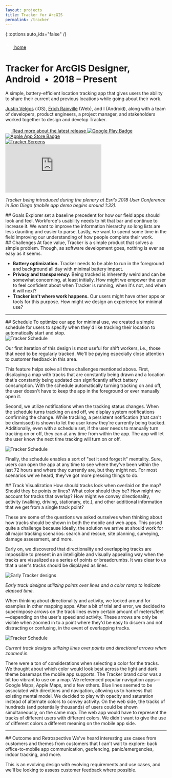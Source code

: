 ```yaml
---
layout: projects
title: Tracker for ArcGIS
permalink: /tracker
---
```


{::options auto_ids="false" /}

<div class="container__back">
    <a href="/">
        <svg xmlns="http://www.w3.org/2000/svg" width="24" height="24" viewBox="0 0 24 24" fill="#FFF"><path d="M0 0h24v24H0z" fill="none"/><path d="M21 11H6.83l3.58-3.59L9 6l-6 6 6 6 1.41-1.41L6.83 13H21z"/></svg> home
    </a>
</div>

<h1 class="tracker">
    Tracker for ArcGIS
    <span class="header-description">Designer, Android&nbsp;&nbsp;•&nbsp;&nbsp;2018 – Present</span>
</h1>

<section>
    <p>A simple, battery-efficient location tracking app that gives users the ability to share their current and previous locations while going about their work.</p>
    <p><a target="_blank" href="https://www.justinvelgos.com/">Justin Velgos</a> (iOS), <a target="_blank" href="https://twitter.com/thebluedog">Erich Rainville</a> (Web), and I (Android), along with a team of developers, product engineers, a project manager, and stakeholders worked together to design and develop Tracker.</p>
    <div class="container__adjacent-links">
        <a class="chip read-more" target="_blank" href="https://www.esri.com/arcgis-blog/products/tracker/announcements/tracker-for-arcgis-v19-1-0-released/">
            <svg width="18" height="18" viewBox="0 0 18 18" fill="none" xmlns="http://www.w3.org/2000/svg"><path class="fill-tracker" d="M14.25 14.25H3.75V3.75H9V2.25H3.75C2.9175 2.25 2.25 2.925 2.25 3.75V14.25C2.25 15.075 2.9175 15.75 3.75 15.75H14.25C15.075 15.75 15.75 15.075 15.75 14.25V9H14.25V14.25ZM10.5 2.25V3.75H13.1925L5.82 11.1225L6.8775 12.18L14.25 4.8075V7.5H15.75V2.25H10.5Z"/></svg> Read more about the latest release
        </a>
        <a class="badge" target="_blank" href="https://play.google.com/store/apps/details?id=com.esri.tracker"><img src="/images/google-play-badge.svg" alt="Google Play Badge"></a>
        <a class="badge" target="_blank" href="https://apps.apple.com/us/app/tracker-for-arcgis/id1351373822"><img src="/images/apple-app-store-badge.svg" alt="Apple App Store Badge"></a>
    </div>
    <div class="container__image">
        <a target="_blank" href="https://photos.app.goo.gl/Du3g4C1MnPt6n8zm7"><img src="/images/tracker.png" alt="Tracker Screens"></a>
    </div>
    <div>
        <div class="container__iframe">
            <iframe src="https://www.youtube.com/embed/dZXp0LHO1O8" frameborder="0" allow="autoplay; encrypted-media" allowfullscreen></iframe>
        </div>
        <p class="caption"><em>Tracker being introduced during the plenary at Esri’s 2018 User Conference in San Diego (mobile app demo begins around 1:32).</em></p>
    </div>
</section>

<section markdown="1">
## Goals
Explorer set a baseline precedent for how our field apps should look and feel. Workforce's usability needs to hit that bar and continue to increase it. We want to improve the information hierarchy so long lists are less daunting and easier to parse. Lastly, we want to spend some time in the field improving our understanding of how people complete their work.
</section>

<section markdown="1">
## Challenges
At face value, Tracker is a simple product that solves a simple problem. Though, as software development goes, nothing is ever as easy as it seems.

<ul class="list-item__spacing">
    <li><strong>Battery optimization.</strong> Tracker needs to be able to run in the foreground and background all day with minimal battery impact.</li>
    <li><strong>Privacy and transparency.</strong> Being tracked is inherently weird and can be somewhat concerning, at least initially. How might we empower the user to feel confident about when Tracker is running, when it's not, and when it will next?</li>
    <li><strong>Tracker isn't where work happens.</strong> Our users might have other apps or tools for this purpose. How might we design an experience for minimal use?</li>
</ul>
</section>

***

<section markdown="1">
## Schedule
To optimize our app for minimal use, we created a simple schedule for users to specify when they'd like tracking their location to automatically start and stop.

<div class="container__image">
    <img src="/images/tracker_schedule_1.png" alt="Tracker Schedule">
</div>

Our first iteration of this design is most useful for shift workers, i.e., those that need to be regularly tracked. We'll be paying especially close attention to customer feedback in this area.

This feature helps solve all three challenges mentioned above. First, displaying a map with tracks that are constantly being drawn and a location that's constantly being updated can significantly affect battery consumption. With the schedule automatically turning tracking on and off, the user doesn't have to keep the app in the foreground or ever manually open it.

Second, we utilize notifications when the tracking status changes. When the schedule turns tracking on and off, we display system notifications confirming the change. While tracking, a persistent notification (that can't be dismissed) is shown to let the user know they're currently being tracked. Additionally, even with a schedule set, if the user needs to manually turn tracking on or off, they can at any time from within the app. The app will let the user know the next time tracking will turn on or off.

<div class="container__image">
    <img src="/images/tracker_schedule_2.png" alt="Tracker Schedule">
</div>

Finally, the schedule enables a sort of "set it and forget it" mentality. Sure, users can open the app at any time to see where they've been within the last 72 hours and where they currently are, but they might not. For most scenarios we've heard, they've got more pressing things to do.
</section>

<section markdown="1">
## Track Visualization
How should tracks look when overlaid on the map? Should they be points or lines? What color should they be? How might we account for tracks that overlap? How might we convey directionality, activity (walking, driving, stationary, etc.), and other additional information that we get from a single track point?

These are some of the questions we asked ourselves when thinking about how tracks should be shown in both the mobile and web apps. This posed quite a challenge because ideally, the solution we arrive at should work for all major tracking scenarios: search and rescue, site planning, surveying, damage assessment, and more.

Early on, we discovered that directionality and overlapping tracks are impossible to present in an intelligible and visually appealing way when the tracks are visualized as a series of points or breadcrumbs. It was clear to us that a user's tracks should be displayed as lines.

<div class="container__image">
    <img src="/images/tracker_track_viz_1.png" alt="Early Tracker designs">
    <p class="caption"><em>Early track designs utilizing points over lines and a color ramp to indicate elapsed time.</em></p>
</div>

When thinking about directionality and activity, we looked around for examples in other mapping apps. After a bit of trial and error, we decided to superimpose arrows on the track lines every certain amount of meters/feet—depending on the user's speed and activity. These arrows are only be visible when zoomed in to a point where they'd be easy to discern and not distracting or confusing, in the event of overlapping tracks.

<div class="container__image">
    <img src="/images/tracker_track_viz_2.png" alt="Tracker Schedule">
    <p class="caption"><em>Current track designs utilizing lines over points and directional arrows when zoomed in.</em></p>
</div>

There were a ton of considerations when selecting a color for the tracks. We thought about which color would look best across the light and dark theme basemaps the mobile app supports. The Tracker brand color was a bit too vibrant to use on a map. We referenced popular navigation apps—Google Maps, Apple Maps, and a few others. Blue lines seemed to be associated with directions and navigation, allowing us to harness that existing mental model. We decided to play with opacity and saturation instead of alternate colors to convey activity. On the web side, the tracks of hundreds (and potentially thousands) of users could be shown simultaneously, on the same map. The web app would have to represent the tracks of different users with different colors. We didn't want to give the use of different colors a different meaning on the mobile app side.
</section>

***

<section markdown="1">
## Outcome and Retrospective
We've heard interesting use cases from customers and themes from customers that I can't wait to explore: back office-to-mobile app communication, geofencing, panic/emergencies, indoor tracking, and more.

This is an evolving design with evolving requirements and use cases, and we'll be looking to assess customer feedback where possible.
</section>